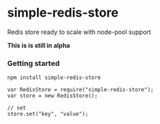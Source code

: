 # simple-redis-store
Redis store ready to scale with node-pool support

**This is is still in alpha**

### Getting started

    npm install simple-redis-store

    var RedisStore = require("simple-redis-store");
    var store = new RedisStore();

    // set
    store.set("key", "value");
